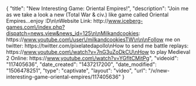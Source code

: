 {
    "title": "New Interesting Game: Oriental Empires!",
    "description": "Join me as we take a look a new (Total War & civ.) like game called Oriental Empires...enjoy :D\n\nWebsite Link: http:\/\/www.iceberg-games.com\/index.php?dispatch=news.view&news_id=125\n\nMilkandcookies: https:\/\/www.youtube.com\/user\/milkandcookiesTW\n\n\nFollow me on twitter: https:\/\/twitter.com\/pixelatedapollo\nHow to send me battle replays: https:\/\/www.youtube.com\/watch?v=7nG3uZoDkCU\nHow to play Medieval 2 Online: https:\/\/www.youtube.com\/watch?v=YGfItCMitPg",
    "videoid": "117405636",
    "date_created": "1437217200",
    "date_modified": "1506478251",
    "type": "captivate",
    "layout": "video",
    "url": "\/v\/new-interesting-game-oriental-empires\/117405636"
}